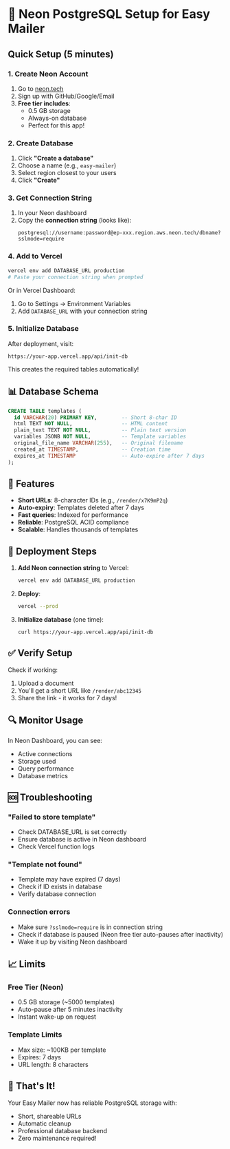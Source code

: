 # 🐘 Neon PostgreSQL Setup for Easy Mailer

## Quick Setup (5 minutes)

### 1. Create Neon Account
1. Go to [neon.tech](https://neon.tech)
2. Sign up with GitHub/Google/Email
3. **Free tier includes**:
   - 0.5 GB storage
   - Always-on database
   - Perfect for this app!

### 2. Create Database
1. Click **"Create a database"**
2. Choose a name (e.g., `easy-mailer`)
3. Select region closest to your users
4. Click **"Create"**

### 3. Get Connection String
1. In your Neon dashboard
2. Copy the **connection string** (looks like):
   ```
   postgresql://username:password@ep-xxx.region.aws.neon.tech/dbname?sslmode=require
   ```

### 4. Add to Vercel
```bash
vercel env add DATABASE_URL production
# Paste your connection string when prompted
```

Or in Vercel Dashboard:
1. Go to Settings → Environment Variables
2. Add `DATABASE_URL` with your connection string

### 5. Initialize Database
After deployment, visit:
```
https://your-app.vercel.app/api/init-db
```

This creates the required tables automatically!

## 📊 Database Schema

```sql
CREATE TABLE templates (
  id VARCHAR(20) PRIMARY KEY,        -- Short 8-char ID
  html TEXT NOT NULL,                -- HTML content
  plain_text TEXT NOT NULL,          -- Plain text version
  variables JSONB NOT NULL,          -- Template variables
  original_file_name VARCHAR(255),   -- Original filename
  created_at TIMESTAMP,              -- Creation time
  expires_at TIMESTAMP               -- Auto-expire after 7 days
);
```

## 🔧 Features

- **Short URLs**: 8-character IDs (e.g., `/render/x7K9mP2q`)
- **Auto-expiry**: Templates deleted after 7 days
- **Fast queries**: Indexed for performance
- **Reliable**: PostgreSQL ACID compliance
- **Scalable**: Handles thousands of templates

## 🚀 Deployment Steps

1. **Add Neon connection string** to Vercel:
   ```bash
   vercel env add DATABASE_URL production
   ```

2. **Deploy**:
   ```bash
   vercel --prod
   ```

3. **Initialize database** (one time):
   ```
   curl https://your-app.vercel.app/api/init-db
   ```

## ✅ Verify Setup

Check if working:
1. Upload a document
2. You'll get a short URL like `/render/abc12345`
3. Share the link - it works for 7 days!

## 🔍 Monitor Usage

In Neon Dashboard, you can see:
- Active connections
- Storage used
- Query performance
- Database metrics

## 🆘 Troubleshooting

### "Failed to store template"
- Check DATABASE_URL is set correctly
- Ensure database is active in Neon dashboard
- Check Vercel function logs

### "Template not found"
- Template may have expired (7 days)
- Check if ID exists in database
- Verify database connection

### Connection errors
- Make sure `?sslmode=require` is in connection string
- Check if database is paused (Neon free tier auto-pauses after inactivity)
- Wake it up by visiting Neon dashboard

## 📈 Limits

### Free Tier (Neon)
- 0.5 GB storage (~5000 templates)
- Auto-pause after 5 minutes inactivity
- Instant wake-up on request

### Template Limits
- Max size: ~100KB per template
- Expires: 7 days
- URL length: 8 characters

## 🎉 That's It!

Your Easy Mailer now has reliable PostgreSQL storage with:
- Short, shareable URLs
- Automatic cleanup
- Professional database backend
- Zero maintenance required!